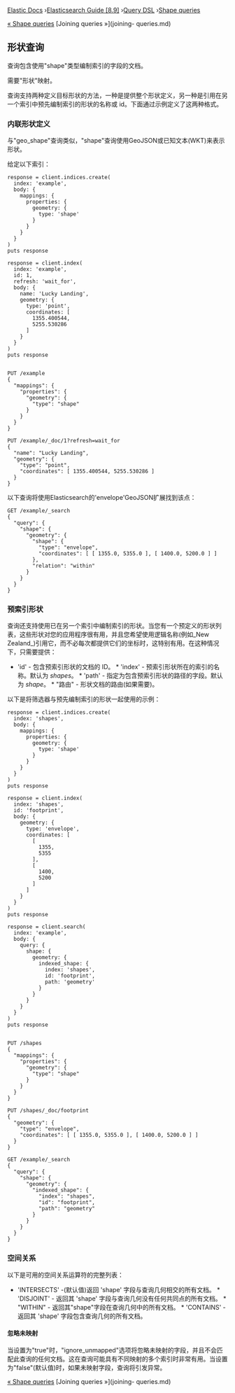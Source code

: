 

[Elastic Docs](/guide/) ›[Elasticsearch Guide [8.9]](index.md) ›[Query
DSL](query-dsl.md) ›[Shape queries](shape-queries.md)

[« Shape queries](shape-queries.md) [Joining queries »](joining-
queries.md)

## 形状查询

查询包含使用"shape"类型编制索引的字段的文档。

需要"形状"映射。

查询支持两种定义目标形状的方法，一种是提供整个形状定义，另一种是引用在另一个索引中预先编制索引的形状的名称或 id。下面通过示例定义了这两种格式。

### 内联形状定义

与"geo_shape"查询类似，"shape"查询使用GeoJSON或已知文本(WKT)来表示形状。

给定以下索引：

    
    
    response = client.indices.create(
      index: 'example',
      body: {
        mappings: {
          properties: {
            geometry: {
              type: 'shape'
            }
          }
        }
      }
    )
    puts response
    
    response = client.index(
      index: 'example',
      id: 1,
      refresh: 'wait_for',
      body: {
        name: 'Lucky Landing',
        geometry: {
          type: 'point',
          coordinates: [
            1355.400544,
            5255.530286
          ]
        }
      }
    )
    puts response
    
    
    PUT /example
    {
      "mappings": {
        "properties": {
          "geometry": {
            "type": "shape"
          }
        }
      }
    }
    
    PUT /example/_doc/1?refresh=wait_for
    {
      "name": "Lucky Landing",
      "geometry": {
        "type": "point",
        "coordinates": [ 1355.400544, 5255.530286 ]
      }
    }

以下查询将使用Elasticsearch的'envelope'GeoJSON扩展找到该点：

    
    
    GET /example/_search
    {
      "query": {
        "shape": {
          "geometry": {
            "shape": {
              "type": "envelope",
              "coordinates": [ [ 1355.0, 5355.0 ], [ 1400.0, 5200.0 ] ]
            },
            "relation": "within"
          }
        }
      }
    }

### 预索引形状

查询还支持使用已在另一个索引中编制索引的形状。当您有一个预定义的形状列表，这些形状对您的应用程序很有用，并且您希望使用逻辑名称(例如_New Zealand_)引用它，而不必每次都提供它们的坐标时，这特别有用。在这种情况下，只需要提供：

* 'id' \- 包含预索引形状的文档的 ID。  * 'index' \- 预索引形状所在的索引的名称。默认为 _shapes_。  * 'path' \- 指定为包含预索引形状的路径的字段。默认为 _shape_。  * "路由" \- 形状文档的路由(如果需要)。

以下是将筛选器与预先编制索引的形状一起使用的示例：

    
    
    response = client.indices.create(
      index: 'shapes',
      body: {
        mappings: {
          properties: {
            geometry: {
              type: 'shape'
            }
          }
        }
      }
    )
    puts response
    
    response = client.index(
      index: 'shapes',
      id: 'footprint',
      body: {
        geometry: {
          type: 'envelope',
          coordinates: [
            [
              1355,
              5355
            ],
            [
              1400,
              5200
            ]
          ]
        }
      }
    )
    puts response
    
    response = client.search(
      index: 'example',
      body: {
        query: {
          shape: {
            geometry: {
              indexed_shape: {
                index: 'shapes',
                id: 'footprint',
                path: 'geometry'
              }
            }
          }
        }
      }
    )
    puts response
    
    
    PUT /shapes
    {
      "mappings": {
        "properties": {
          "geometry": {
            "type": "shape"
          }
        }
      }
    }
    
    PUT /shapes/_doc/footprint
    {
      "geometry": {
        "type": "envelope",
        "coordinates": [ [ 1355.0, 5355.0 ], [ 1400.0, 5200.0 ] ]
      }
    }
    
    GET /example/_search
    {
      "query": {
        "shape": {
          "geometry": {
            "indexed_shape": {
              "index": "shapes",
              "id": "footprint",
              "path": "geometry"
            }
          }
        }
      }
    }

### 空间关系

以下是可用的空间关系运算符的完整列表：

* 'INTERSECTS' \-(默认值)返回 'shape' 字段与查询几何相交的所有文档。  * 'DISJOINT' \- 返回其 'shape' 字段与查询几何没有任何共同点的所有文档。  * "WITHIN" \- 返回其"shape"字段在查询几何中的所有文档。  * 'CONTAINS' \- 返回其 'shape' 字段包含查询几何的所有文档。

#### 忽略未映射

当设置为"true"时，"ignore_unmapped"选项将忽略未映射的字段，并且不会匹配此查询的任何文档。这在查询可能具有不同映射的多个索引时非常有用。当设置为"false"(默认值)时，如果未映射字段，查询将引发异常。

[« Shape queries](shape-queries.md) [Joining queries »](joining-
queries.md)
